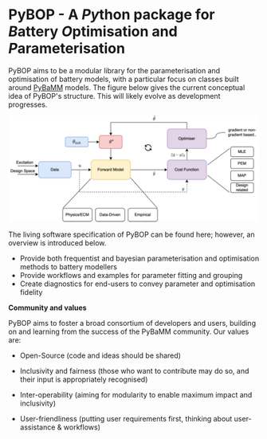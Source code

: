 # PyBOP - A *Py*thon package for *B*attery *O*ptimisation and *P*arameterisation

PyBOP aims to be a modular library for the parameterisation and optimisation of battery models, with a particular focus on classes built around [PyBaMM](https://github.com/pybamm-team/PyBaMM) models. The figure below gives the current conceptual idea of PyBOP's structure. This will likely evolve as development progresses.

<p align="center">
    <img src="assets/PyBOP_Arch.svg" alt="Data flows from battery cycling machines to Galv Harvesters, then to the     Galv server and REST API. Metadata can be updated and data read using the web client, and data can be downloaded by the Python client." width="600" />
</p>

The living software specification of PyBOP can be found here; however, an overview is introduced below.

- Provide both frequentist and bayesian parameterisation and optimisation methods to battery modellers
- Provide workflows and examples for parameter fitting and grouping
- Create diagnostics for end-users to convey parameter and optimisation fidelity

**Community and values**

PyBOP aims to foster a broad consortium of developers and users, building on and
learning from the success of the PyBaMM community. Our values are:

-   Open-Source (code and ideas should be shared)

-   Inclusivity and fairness (those who want to contribute may do so,
    and their input is appropriately recognised)

-   Inter-operability (aiming for modularity to enable maximum impact
    and inclusivity)

-   User-friendliness (putting user requirements first, thinking about user- assistance & workflows)